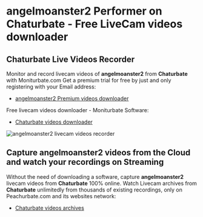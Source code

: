# angelmoanster2 Performer on Chaturbate - Free LiveCam videos downloader

## Chaturbate Live Videos Recorder

Monitor and record livecam videos of **angelmoanster2** from **Chaturbate** with Moniturbate.com
Get a premium trial for free by just and only registering with your Email address:
* [angelmoanster2 Premium videos downloader](https://moniturbate.com/request-demo-licence-key.html)

Free livecam videos downloader - Moniturbate Software:
* [Chaturbate videos downloader](https://moniturbate.com/moniturbate-download-software.html)

![angelmoanster2 livecam videos recorder](https://peachurnet.com/templates/moniturbate-software.png)


## Capture angelmoanster2 videos from the Cloud and watch your recordings on Streaming

Without the need of downloading a software, capture **angelmoanster2** livecam videos from **Chaturbate** 100% online.
Watch Livecam archives from **Chaturbate** unlimitedly from thousands of existing recordings, only on Peachurbate.com and its websites network:
* [Chaturbate videos archives](https://peachurnet.com/)